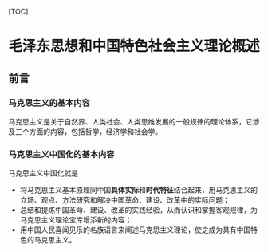 [TOC]

# 毛泽东思想和中国特色社会主义理论概述

## 前言

### 马克思主义的基本内容

马克思主义是关于自然界、人类社会、人类思维发展的一般规律的理论体系，它涉及三个方面的内容，包括哲学，经济学和社会学。

### 马克思主义中国化的基本内容

马克思主义中国化就是

- 将马克思主义基本原理同中国**具体实际**和**时代特征**结合起来，用马克思主义的立场、观点、方法研究和解决中国革命、建设、改革中的实际问题；
- 总结和提炼中国革命、建设、改革的实践经验，从而认识和掌握客观规律，为马克思主义理论宝库增添新的内容；
- 用中国人民喜闻见乐的名族语言来阐述马克思主义理论，使之成为具有中国特色的马克思主义。